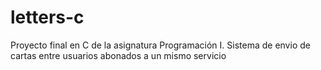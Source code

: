 # letters-c

Proyecto final en C de la asignatura Programación I. Sistema de envio de cartas entre usuarios abonados a un mismo servicio
